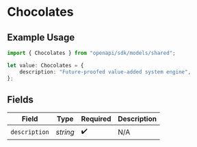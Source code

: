 # Chocolates

## Example Usage

```typescript
import { Chocolates } from "openapi/sdk/models/shared";

let value: Chocolates = {
    description: "Future-proofed value-added system engine",
};
```

## Fields

| Field              | Type               | Required           | Description        |
| ------------------ | ------------------ | ------------------ | ------------------ |
| `description`      | *string*           | :heavy_check_mark: | N/A                |